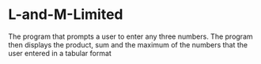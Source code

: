 # L-and-M-Limited
The program that prompts a user to enter any three numbers. The program then displays the product, sum and the maximum of the numbers that the user entered in a tabular format
